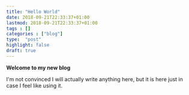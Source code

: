 ```yaml
---
title: "Hello World"
date: 2018-09-21T22:33:37+01:00
lastmod: 2018-09-21T22:33:37+01:00
tags : []
categories : ["blog"]
type:  "post"
highlight: false
draft: true
---
```


**Welcome to my new blog**

I'm not convinced I will actually write anything here, but it is here just in case I feel like using it.
